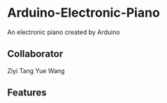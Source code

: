 # Arduino-Electronic-Piano
An electronic piano created by Arduino
## Collaborator
Ziyi Tang
Yue Wang
## Features
